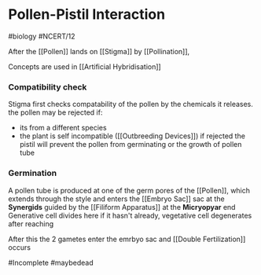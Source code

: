 # Pollen-Pistil Interaction
#biology #NCERT/12 

After the [[Pollen]] lands on [[Stigma]] by [[Pollination]],

Concepts are used in [[Artificial Hybridisation]] 

### Compatibility check
Stigma first checks compatability of the pollen by the chemicals it releases.
the pollen may be rejected if:
- its from a different species
- the plant is self incompatible ([[Outbreeding Devices]])
if rejected the pistil will prevent the pollen from germinating or the growth of pollen tube

### Germination
A pollen tube is produced at one of the germ pores of the [[Pollen]], which extends through the style and enters the [[Embryo Sac]] sac at the **Synergids** guided by the [[Filiform Apparatus]] at the **Micryopyar** end
Generative cell divides here if it hasn't already, vegetative cell degenerates after reaching

After this the 2 gametes enter the emrbyo sac and [[Double Fertilization]] occurs 


#Incomplete #maybedead
